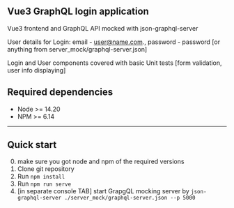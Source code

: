 ## Vue3 GraphQL login application

Vue3 frontend and GraphQL API mocked with json-graphql-server

User details for Login: email - user@name.com., password - password [or anything from  server_mock/graphql-server.json]

Login and User components covered with basic Unit tests [form validation, user info displaying]

## Required dependencies


- Node >= 14.20
- NPM >= 6.14

***

## Quick start

0. make sure you got node and npm of the required versions
1. Clone git repository
2. Run `npm install`
3. Run `npm run serve`
4. [in separate console TAB] start GrapgQL mocking server by `json-graphql-server ./server_mock/graphql-server.json --p 5000` 